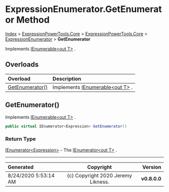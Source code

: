 ﻿# ExpressionEnumerator.GetEnumerator Method

[Index](../index.md) > [ExpressionPowerTools.Core](ExpressionPowerTools.Core.a.md) > [ExpressionPowerTools.Core](ExpressionPowerTools.Core.n.md) > [ExpressionEnumerator](ExpressionPowerTools.Core.ExpressionEnumerator.cs.md) > **GetEnumerator**

Implements [IEnumerable&lt;out T>](https://docs.microsoft.com/dotnet/api/system.collections.generic.ienumerable-1) .

## Overloads

| Overload | Description |
| :-- | :-- |
| [GetEnumerator()](#getenumerator) | Implements [IEnumerable&lt;out T>](https://docs.microsoft.com/dotnet/api/system.collections.generic.ienumerable-1) . |
## GetEnumerator()

Implements [IEnumerable&lt;out T>](https://docs.microsoft.com/dotnet/api/system.collections.generic.ienumerable-1) .

```csharp
public virtual IEnumerator<Expression> GetEnumerator()
```

### Return Type

 [IEnumerator&lt;Expression>](https://docs.microsoft.com/dotnet/api/system.collections.generic.ienumerator-1)  - The [IEnumerator&lt;out T>](https://docs.microsoft.com/dotnet/api/system.collections.generic.ienumerator-1) .



---

| Generated | Copyright | Version |
| :-- | :-: | --: |
| 8/24/2020 5:53:14 AM | (c) Copyright 2020 Jeremy Likness. | **v0.8.0.0** |
